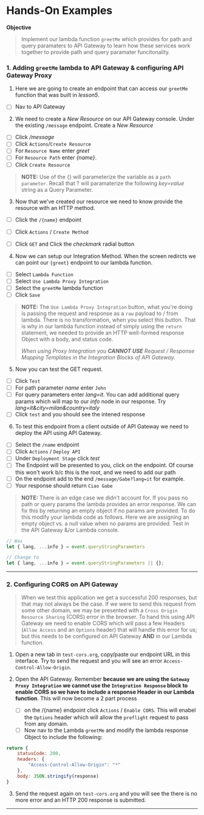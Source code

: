 # Hands-On Examples 

**Objective**
> Implement our lambda function `greetMe` which provides for path and query paramaters to API Gateway to learn how these services work together to provide path and query paramater funcitonality. 

### 1. Adding `greetMe` lambda to API Gateway & configuring API Gateway Proxy

1. Here we are going to create an endpoint that can access our `greetMe` function that was built in _lesson5_. 
- [ ] Nav to API Gateway

2. We need to create a _New Resource_ on our API Gateway console. Under the existing `/message` endpoint. Create a _New Resource_ 
- [ ] Click _/message_
- [ ] Click `Actions`/`Create Resource`
- [ ] For `Resource Name` enter _greet_
- [ ] For `Resource Path` enter _{name}_. 
- [ ] Click `Create Resource`

>**NOTE:** Use of the {} will parameterize the variable as a `path parameter`. Recall that ? will paramaterize the following _key=value_ string as a Query Parameter.

3. Now that we've created our resource we need to know provide the resource with an HTTP method. 

- [ ] Click the `/{name}` endpoint 
- [ ] Click `Actions` / `Create Method`
- [ ] Click `GET` and Click the _checkmark_ radial button


4. Now we can setup our Integration Method. When the screen redircts we can point our `{greet}` endpoint to our lambda function. 

- [ ] Select `Lambda Function`
- [ ] Select `Use Lambda Proxy Integration`
- [ ] Select the `greetMe` lambda function 
- [ ] Click `Save`

> **NOTE:** The `Use Lambda Proxy Integration` button, what you're doing is passing the request and response as a `raw` payload to / from lambda. There is no transformation, when you select this button. That is why in our lambda function instead of simply using the `return` statement, we needed to provide an HTTP well-formed response Object with a body, and status code. 
>
>_When using Proxy Integration you **CANNOT USE** Request / Response Mapping Templates in the Integration Blocks of API Gateway._

5. Now you can test the GET request. 

- [ ] Click `Test`
- [ ] For path parameter _name_ enter `John`
- [ ] For query parameters enter _lang=it_. You can add additional query params which will map to our _info_ node in our response. Try _lang=it&city=milan&country=italy_
- [ ] Click `test` and you should see the intened response

6. To test this endpoint from a client outside of API Gateway we need to deploy the API using API Gateway. 

- [ ] Select the `/name` endpoint
- [ ] Click `Actions` / `Deploy API`
- [ ] Under `Deployment Stage` click _test_
- [ ] The Endpoint will be presented to you, click on the endpoint. Of course this won't work b/c this is the root, and we need to add our path
- [ ] On the endpoint add to the end `/message/Gabe?lang=it` for example. 
- [ ] Your response should return `Ciao Gabe`

>**NOTE:** There is an edge case we didn't account for. If you pass no path or query params the lambda provides an error response. We can fix this by returning an empty object if no params are provided. To do this modify your lambda code as follows. Here we are assigning an empty object vs. a null value when no params are provided. Test in the API Gateway &/or Lambda console. 

```javascript 
// Was
let { lang, ...info } = event.queryStringParameters

// Change to 
let { lang, ...info } = event.queryStringParameters || {};
```

---------

### 2. Configuring CORS on API Gateway

> When we test this application we get a successful 200 responses, but that may not always be the case. If we were to send this request from some other domain, we may be presented with a `Cross Origin Resource Sharing` (CORS) error in the browser. To hand this using API Gateway we need to enable CORS which will pass a few Headers (`Allow Access` and an `Options` header)  that will handle this error for us; but this needs to be configured on API Gateway **AND** in our Lambda function. 

1. Open a new tab in `test-cors.org`, copy/paste our endpoint URL in this interface. Try to send the request and you will see an error `Access-Control-Allow-Origin`.

2. Open the API Gateway. Remember **because we are using the `Gateway Proxy Integration` we cannot use the `Integration Response` block to enable CORS so we have to include a response Header in our Lambda function**. This will now become a 2 part process 
    - [ ] on the /{name} endpoint click `Actions` / `Enable CORS`. This will enabel the `Options` header which will allow the `preflight` request to pass from any domain.
    - [ ] Now nav to the Lambda `greetMe` and modify the lambda response Object to include the following: 

```javascript 
return {
    statusCode: 200, 
    headers: {
        "Access-Control-Allow-Origin": "*"
    }, 
    body: JSON.stringify(response)
}
```

3. Send the request again on `test-cors.org` and you will see the there is no more error and an HTTP 200 response is submitted. 

---------